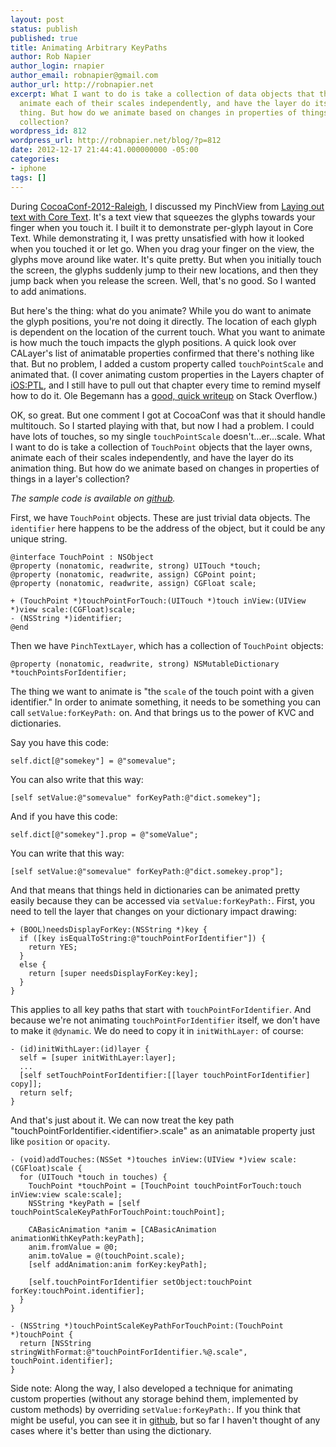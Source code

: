 ```yaml
---
layout: post
status: publish
published: true
title: Animating Arbitrary KeyPaths
author: Rob Napier
author_login: rnapier
author_email: robnapier@gmail.com
author_url: http://robnapier.net
excerpt: What I want to do is take a collection of data objects that the layer owns,
  animate each of their scales independently, and have the layer do its animation
  thing. But how do we animate based on changes in properties of things in a layer's
  collection?
wordpress_id: 812
wordpress_url: http://robnapier.net/blog/?p=812
date: 2012-12-17 21:44:41.000000000 -05:00
categories:
- iphone
tags: []
---
```

During <a href="http://cocoaconf.com/raleigh-2012/home">CocoaConf-2012-Raleigh</a>, I discussed my PinchView from <a href="http://robnapier.net/blog/laying-out-text-with-coretext-547">Laying out text with Core Text</a>. It's a text view that squeezes the glyphs towards your finger when you touch it. I built it to demonstrate per-glyph layout in Core Text. While demonstrating it, I was pretty unsatisfied with how it looked when you touched it or let go. When you drag your finger on the view, the glyphs move around like water. It's quite pretty. But when you initially touch the screen, the glyphs suddenly jump to their new locations, and then they jump back when you release the screen. Well, that's no good. So I wanted to add animations.

But here's the thing: what do you animate? While you do want to animate the glyph positions, you're not doing it directly. The location of each glyph is dependent on the location of the current touch. What you want to animate is how much the touch impacts the glyph positions. A quick look over CALayer's list of animatable properties confirmed that there's nothing like that. But no problem, I added a custom property called `touchPointScale` and animated that. (I cover animating custom properties in the Layers chapter of <a href="http://iosptl.com">iOS:PTL</a>, and I still have to pull out that chapter every time to remind myself how to do it. Ole Begemann has a <a href="http://stackoverflow.com/questions/2395382/animating-a-custom-property-of-calayer-subclass">good, quick writeup</a> on Stack Overflow.)

OK, so great. But one comment I got at CocoaConf was that it should handle multitouch. So I started playing with that, but now I had a problem. I could have lots of touches, so my single `touchPointScale` doesn't...er...scale. What I want to do is take a collection of `TouchPoint` objects that the layer owns, animate each of their scales independently, and have the layer do its animation thing. But how do we animate based on changes in properties of things in a layer's collection?
<!-- more -->

*The sample code is available on <a href="https://github.com/rnapier/richtext-coretext/tree/master/PinchText">github</a>.*

First, we have `TouchPoint` objects. These are just trivial data objects. The `identifier` here happens to be the address of the object, but it could be any unique string.

``` objc
@interface TouchPoint : NSObject
@property (nonatomic, readwrite, strong) UITouch *touch;
@property (nonatomic, readwrite, assign) CGPoint point;
@property (nonatomic, readwrite, assign) CGFloat scale;

+ (TouchPoint *)touchPointForTouch:(UITouch *)touch inView:(UIView *)view scale:(CGFloat)scale;
- (NSString *)identifier;
@end
```

Then we have `PinchTextLayer`, which has a collection of `TouchPoint` objects:

``` objc
@property (nonatomic, readwrite, strong) NSMutableDictionary *touchPointsForIdentifier;
```

The thing we want to animate is "the `scale` of the touch point with a given identifier." In order to animate something, it needs to be something you can call `setValue:forKeyPath:` on. And that brings us to the power of KVC and dictionaries.

Say you have this code:

``` objc
self.dict[@"somekey"] = @"somevalue";
```

You can also write that this way:

``` objc
[self setValue:@"somevalue" forKeyPath:@"dict.somekey"];
```

And if you have this code:

``` objc
self.dict[@"somekey"].prop = @"someValue";
```

You can write that this way:

``` objc
[self setValue:@"somevalue" forKeyPath:@"dict.somekey.prop"];
```

And that means that things held in dictionaries can be animated pretty easily because they can be accessed via `setValue:forKeyPath:`. First, you need to tell the layer that changes on your dictionary impact drawing:

``` objc
+ (BOOL)needsDisplayForKey:(NSString *)key {
  if ([key isEqualToString:@"touchPointForIdentifier"]) {
    return YES;
  }
  else {
    return [super needsDisplayForKey:key];
  }
}
```

This applies to all key paths that start with `touchPointForIdentifier`. And because we're not animating `touchPointForIdentifier` itself, we don't have to make it `@dynamic`. We do need to copy it in `initWithLayer:` of course:

``` objc
- (id)initWithLayer:(id)layer {
  self = [super initWithLayer:layer];
  ...
  [self setTouchPointForIdentifier:[[layer touchPointForIdentifier] copy]];
  return self;
}
```

And that's just about it. We can now treat the key path "touchPointForIdentifier.&lt;identifier&gt;.scale" as an animatable property just like `position` or `opacity`.

``` objc
- (void)addTouches:(NSSet *)touches inView:(UIView *)view scale:(CGFloat)scale {
  for (UITouch *touch in touches) {
    TouchPoint *touchPoint = [TouchPoint touchPointForTouch:touch inView:view scale:scale];
    NSString *keyPath = [self touchPointScaleKeyPathForTouchPoint:touchPoint];

    CABasicAnimation *anim = [CABasicAnimation animationWithKeyPath:keyPath];
    anim.fromValue = @0;
    anim.toValue = @(touchPoint.scale);
    [self addAnimation:anim forKey:keyPath];

    [self.touchPointForIdentifier setObject:touchPoint forKey:touchPoint.identifier];
  }
}

- (NSString *)touchPointScaleKeyPathForTouchPoint:(TouchPoint *)touchPoint {
  return [NSString stringWithFormat:@"touchPointForIdentifier.%@.scale", touchPoint.identifier];
}
```

Side note: Along the way, I also developed a technique for animating custom properties (without any storage behind them, implemented by custom methods) by overriding `setValue:forKeyPath:`. If you think that might be useful, you can see it in <a href="https://github.com/rnapier/richtext-coretext/tree/4eb482dcfe2340f09d553c707a5b3b2a4116ff63">github</a>, but so far I haven't thought of any cases where it's better than using the dictionary.
